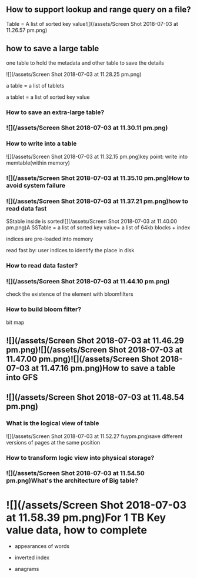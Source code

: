## How to support lookup and range query on a file?

Table = A list of sorted key value![](/assets/Screen Shot 2018-07-03 at 11.26.57 pm.png)

## how to save a large table

one table to hold the metadata and other table to save the details

![](/assets/Screen Shot 2018-07-03 at 11.28.25 pm.png)

a table =  a list of tablets

a tablet = a list of sorted key value

### How to save an extra-large table?

### ![](/assets/Screen Shot 2018-07-03 at 11.30.11 pm.png)

### How to write into a table

![](/assets/Screen Shot 2018-07-03 at 11.32.15 pm.png)key point: write into memtable\(within memory\)

### ![](/assets/Screen Shot 2018-07-03 at 11.35.10 pm.png)How to avoid system failure

### ![](/assets/Screen Shot 2018-07-03 at 11.37.21 pm.png)how to read data fast

SStable inside is sorted![](/assets/Screen Shot 2018-07-03 at 11.40.00 pm.png)A SSTable = a list of sorted key value= a list of 64kb blocks + index

indices are pre-loaded into memory

read fast by: user indices to identify the place in disk

### How to read data faster?

### ![](/assets/Screen Shot 2018-07-03 at 11.44.10 pm.png)

check the existence of the element with bloomfilters

### How to build bloom filter?

bit map

## ![](/assets/Screen Shot 2018-07-03 at 11.46.29 pm.png)![](/assets/Screen Shot 2018-07-03 at 11.47.00 pm.png)![](/assets/Screen Shot 2018-07-03 at 11.47.16 pm.png)How to save a table into GFS

## ![](/assets/Screen Shot 2018-07-03 at 11.48.54 pm.png)

### What is the logical view of table

![](/assets/Screen Shot 2018-07-03 at 11.52.27 fuypm.png)save different versions of pages at the same position

### How to transform logic view into physical storage?

### ![](/assets/Screen Shot 2018-07-03 at 11.54.50 pm.png)What's the architecture of Big table?

# ![](/assets/Screen Shot 2018-07-03 at 11.58.39 pm.png)For 1 TB Key value data, how to complete

* appearances of words

* inverted index
* anagrams

 

